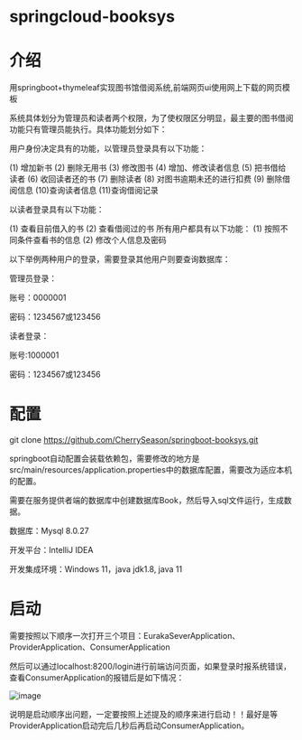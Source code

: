 # springcloud-booksys
# 介绍
用springboot+thymeleaf实现图书馆借阅系统,前端网页ui使用网上下载的网页模板

系统具体划分为管理员和读者两个权限，为了使权限区分明显，最主要的图书借阅功能只有管理员能执行。具体功能划分如下：

用户身份决定具有的功能，以管理员登录具有以下功能：

(1)	增加新书
(2)	删除无用书
(3)	修改图书
(4)	增加、修改读者信息
(5)	把书借给读者
(6)	收回读者还的书
(7)	删除读者
(8)	对图书逾期未还的进行扣费
(9)	删除借阅信息
(10)查询读者信息
(11)查询借阅记录

以读者登录具有以下功能：

(1)	查看目前借入的书
(2)	查看借阅过的书
所有用户都具有以下功能：
(1)	按照不同条件查看书的信息
(2)	修改个人信息及密码

以下举例两种用户的登录，需要登录其他用户则要查询数据库：

管理员登录：

账号：0000001

密码：1234567或123456

读者登录：

账号:1000001

密码：1234567或123456

# 配置
git clone https://github.com/CherrySeason/springboot-booksys.git

springboot自动配置会装载依赖包，需要修改的地方是src/main/resources/application.properties中的数据库配置，需要改为适应本机的配置。

需要在服务提供者端的数据库中创建数据库Book，然后导入sql文件运行，生成数据。

数据库：Mysql 8.0.27

开发平台：IntelliJ IDEA

开发集成环境：Windows 11，java jdk1.8, java 11

# 启动

需要按照以下顺序一次打开三个项目：EurakaSeverApplication、ProviderApplication、ConsumerApplication

然后可以通过localhost:8200/login进行前端访问页面，如果登录时报系统错误，查看ConsumerApplication的报错后是如下情况：

![image](https://user-images.githubusercontent.com/78289616/170486976-bc985b4a-95f9-4801-bf66-55b4d74fca45.png)

说明是启动顺序出问题，一定要按照上述提及的顺序来进行启动！！最好是等ProviderApplication启动完后几秒后再启动ConsumerApplication。
